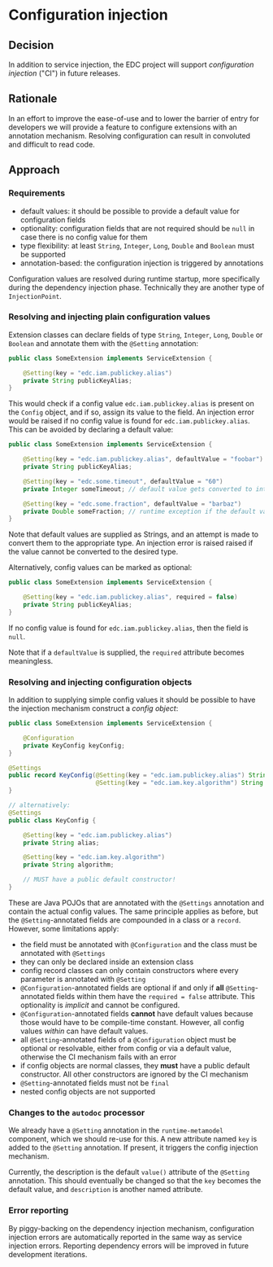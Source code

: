 # Configuration injection

## Decision

In addition to service injection, the EDC project will support _configuration injection_ ("CI") in future releases.

## Rationale

In an effort to improve the ease-of-use and to lower the barrier of entry for developers we will provide a feature to
configure extensions with an annotation mechanism. Resolving configuration can result in convoluted and difficult to
read code.

## Approach

### Requirements

- default values: it should be possible to provide a default value for configuration fields
- optionality: configuration fields that are not required should be `null` in case there is no config value for them
- type flexibility: at least `String`, `Integer`, `Long`, `Double` and `Boolean` must be supported
- annotation-based: the configuration injection is triggered by annotations

Configuration values are resolved during runtime startup, more specifically during the dependency injection phase.
Technically they are another type of `InjectionPoint`.

### Resolving and injecting plain configuration values

Extension classes can declare fields of type `String`, `Integer`, `Long`, `Double` or `Boolean` and annotate them with
the `@Setting` annotation:

```java
public class SomeExtension implements ServiceExtension {

    @Setting(key = "edc.iam.publickey.alias")
    private String publicKeyAlias;
}
```

This would check if a config value `edc.iam.publickey.alias` is present on the `Config` object, and if so, assign its
value to the field. An injection error would be raised if no config value is found for `edc.iam.publickey.alias`. This
can be avoided by declaring a default value:

```java
public class SomeExtension implements ServiceExtension {

    @Setting(key = "edc.iam.publickey.alias", defaultValue = "foobar")
    private String publicKeyAlias;

    @Setting(key = "edc.some.timeout", defaultValue = "60")
    private Integer someTimeout; // default value gets converted to int

    @Setting(key = "edc.some.fraction", defaultValue = "barbaz")
    private Double someFraction; // runtime exception if the default value is used: "barbaz" cannot be converted to double
}
```

Note that default values are supplied as Strings, and an attempt is made to convert them to the appropriate type. An
injection error is raised raised if the value cannot be converted to the desired type.

Alternatively, config values can be marked as optional:

```java
public class SomeExtension implements ServiceExtension {

    @Setting(key = "edc.iam.publickey.alias", required = false)
    private String publicKeyAlias;
}
```

If no config value is found for `edc.iam.publickey.alias`, then the field is `null`.

Note that if a `defaultValue` is supplied, the `required` attribute becomes meaningless.

### Resolving and injecting configuration objects

In addition to supplying simple config values it should be possible to have the injection mechanism construct a _config
object_:

```java
public class SomeExtension implements ServiceExtension {

    @Configuration
    private KeyConfig keyConfig;
}

@Settings
public record KeyConfig(@Setting(key = "edc.iam.publickey.alias") String alias,
                        @Setting(key = "edc.iam.key.algorithm") String algorithm) {
}

// alternatively:
@Settings
public class KeyConfig {

    @Setting(key = "edc.iam.publickey.alias")
    private String alias;

    @Setting(key = "edc.iam.key.algorithm")
    private String algorithm;

    // MUST have a public default constructor!
}
```

These are Java POJOs that are annotated with the `@Settings` annotation and contain the actual config values. The same 
principle applies as before, but the `@Setting`-annotated fields are compounded in a class or a `record`. However, 
some limitations apply:

- the field must be annotated with `@Configuration` and the class must be annotated with `@Settings`
- they can only be declared inside an extension class
- config record classes can only contain constructors where every parameter is annotated with `@Setting`
- `@Configuration`-annotated fields are optional if and only if **all** `@Setting`-annotated fields within them have the
  `required = false` attribute. This optionality is _implicit_ and cannot be configured.
- `@Configuration`-annotated fields **cannot** have default values because those would have to be compile-time constant.
  However, all config values _within_ can have default values.
- all `@Setting`-annotated fields of a `@Configuration` object must be optional or resolvable, either from config or via
  a default value, otherwise the CI mechanism fails with an error
- if config objects are normal classes, they **must** have a public default constructor. All other constructors are
  ignored by the CI mechanism
- `@Setting`-annotated fields must not be `final`
- nested config objects are not supported

### Changes to the `autodoc` processor

We already have a `@Setting` annotation in the `runtime-metamodel` component, which we should re-use for this. A new
attribute named `key` is added to the `@Setting` annotation. If present, it triggers the config injection mechanism.

Currently, the description is the default `value()` attribute of the `@Setting` annotation. This should eventually be
changed so that the `key` becomes the default value, and `description` is another named attribute.

### Error reporting

By piggy-backing on the dependency injection mechanism, configuration injection errors are automatically reported in the
same way as service injection errors.
Reporting dependency errors will be improved in future development iterations.
